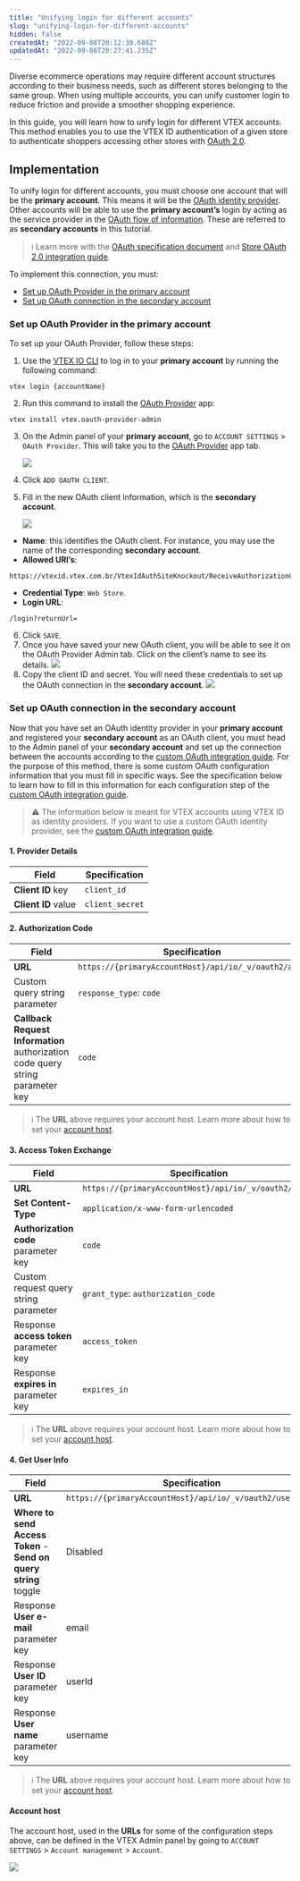 ```yaml
---
title: "Unifying login for different accounts"
slug: "unifying-login-for-different-accounts"
hidden: false
createdAt: "2022-09-08T20:12:30.680Z"
updatedAt: "2022-09-08T20:27:41.235Z"
---
```


Diverse ecommerce operations may require different account structures according to their business needs, such as different stores belonging to the same group. When using multiple accounts, you can unify customer login to reduce friction and provide a smoother shopping experience.

In this guide, you will learn how to unify login for different VTEX accounts. This method enables you to use the VTEX ID authentication of a given store to authenticate shoppers accessing other stores with [OAuth 2.0](https://developers.vtex.com/docs/guides/login-integration-guide-webstore-oauth2).

## Implementation

To unify login for different accounts, you must choose one account that will be the **primary account**. This means it will be the [OAuth identity provider](https://developers.vtex.com/docs/guides/login-integration-guide-webstore-oauth2#oauth2). Other accounts will be able to use the **primary account’s** login by acting as the service provider in the [OAuth flow of information](https://developers.vtex.com/docs/guides/login-integration-guide-webstore-oauth2#oauth2). These are referred to as **secondary accounts** in this tutorial.

> ℹ️ Learn more with the [OAuth specification document](https://www.rfc-editor.org/rfc/rfc6749) and [Store OAuth 2.0 integration guide](https://developers.vtex.com/docs/guides/login-integration-guide-webstore-oauth2).

To implement this connection, you must:

- [Set up OAuth Provider in the primary account](#set-up-oauth-provider-in-the-primary-account)
- [Set up OAuth connection in the secondary account](#set-up-oauth-connection-in-the-secondary-account)

### Set up OAuth Provider in the primary account

To set up your OAuth Provider, follow these steps:

1. Use the [VTEX IO CLI](https://developers.vtex.com/docs/guides/vtex-io-documentation-vtex-io-cli-installation-and-command-reference) to log in to your **primary account** by running the following command:

```shell
vtex login {accountName}
```

2. Run this command to install the [OAuth Provider](https://github.com/vtex/oauth-provider) app:

```shell
vtex install vtex.oauth-provider-admin
```

3. On the Admin panel of your **primary account**, go to `ACCOUNT SETTINGS` > `OAuth Provider`. This will take you to the [OAuth Provider](https://github.com/vtex/oauth-provider) app tab.

   ![](https://cdn.jsdelivr.net/gh/vtexdocs/dev-portal-content@main/images/unifying-login-for-different-accounts-0.PNG)

4. Click `ADD OAUTH CLIENT`.
5. Fill in the new OAuth client information, which is the **secondary account**.

   ![](https://cdn.jsdelivr.net/gh/vtexdocs/dev-portal-content@main/images/unifying-login-for-different-accounts-1.PNG)

- **Name**: this identifies the OAuth client. For instance, you may use the name of the corresponding **secondary account**.
- **Allowed URI’s**:

```
https://vtexid.vtex.com.br/VtexIdAuthSiteKnockout/ReceiveAuthorizationCode.ashx
```

- **Credential Type**: `Web Store`.
- **Login URL**:

```
/login?returnUrl=
```

6. Click `SAVE`.
7. Once you have saved your new OAuth client, you will be able to see it on the OAuth Provider Admin tab. Click on the client’s name to see its details.
   ![](https://cdn.jsdelivr.net/gh/vtexdocs/dev-portal-content@main/images/unifying-login-for-different-accounts-2.PNG)
8. Copy the client ID and secret. You will need these credentials to set up the OAuth connection in the **secondary account**.
   ![](https://cdn.jsdelivr.net/gh/vtexdocs/dev-portal-content@main/images/unifying-login-for-different-accounts-3.PNG)

### Set up OAuth connection in the secondary account

Now that you have set an OAuth identity provider in your **primary account** and registered your **secondary account** as an OAuth client, you must head to the Admin panel of your **secondary account** and set up the connection between the accounts according to the [custom OAuth integration guide](https://developers.vtex.com/docs/guides/login-integration-guide-webstore-oauth2#integration). For the purpose of this method, there is some custom OAuth configuration information that you must fill in specific ways. See the specification below to learn how to fill in this information for each configuration step of the [custom OAuth integration guide](https://developers.vtex.com/docs/guides/login-integration-guide-webstore-oauth2#integration).

>⚠️ The information below is meant for VTEX accounts using VTEX ID as identity providers. If you want to use a custom OAuth identity provider, see the  [custom OAuth integration guide](https://developers.vtex.com/docs/guides/login-integration-guide-webstore-oauth2#integration).

#### 1. Provider Details

| **Field**           | **Specification** |
| ------------------- | ----------------- |
| **Client ID** key   | `client_id`       |
| **Client ID** value | `client_secret`   |

#### 2. Authorization Code

| **Field**                                                                                                               | **Specification**                                    |
| ----------------------------------------------------------------------------------------------------------------------- | ---------------------------------------------------- |
| **URL**                                                                                                                 | `https://{primaryAccountHost}/api/io/_v/oauth2/auth` |
| Custom query string parameter                                                                                           | `response_type`: `code`                              |
| **Callback Request Information** authorization code query string parameter key                                          | `code`                                               |

> ℹ️ The **URL** above requires your account host. Learn more about how to set your [account host](#account-host).

#### 3. Access Token Exchange

| **Field**                                                                                                               | **Specification**                                     |
| ----------------------------------------------------------------------------------------------------------------------- | ----------------------------------------------------- |
| **URL**                                                                                                                 | `https://{primaryAccountHost}/api/io/_v/oauth2/token` |
| **Set Content-Type**                                                                                                    | `application/x-www-form-urlencoded`                   |
| **Authorization code** parameter key                                                                                    | `code`                                                |
| Custom request query string parameter                                                                                   | `grant_type`: `authorization_code`                    |
| Response **access token** parameter key                                                                                 | `access_token`                                        |
| Response **expires in** parameter key                                                                                   | `expires_in`                                          |

> ℹ️ The **URL** above requires your account host. Learn more about how to set your [account host](#account-host).

#### 4. Get User Info

| **Field**                                                                                                               | **Specification**                                         |
| ----------------------------------------------------------------------------------------------------------------------- | --------------------------------------------------------- |
| **URL**                                                                                                                 | `https://{primaryAccountHost}/api/io/_v/oauth2/userinfo/` |
| **Where to send Access Token** - **Send on query string** toggle                                                        | Disabled                                                  |
| Response **User e-mail** parameter key                                                                                  | email                                                    |
| Response **User ID** parameter key                                                                                      | userId                                                    |
| Response **User name** parameter key                                                                                    | username                                                  |

> ℹ️ The **URL** above requires your account host. Learn more about how to set your [account host](#account-host).

#### Account host

The account host, used in the **URLs** for some of the configuration steps above, can be defined in the VTEX Admin panel by going to `ACCOUNT SETTINGS` > `Account management` > `Account`.

![](https://cdn.jsdelivr.net/gh/vtexdocs/dev-portal-content@main/images/unifying-login-for-different-accounts-4.PNG)
